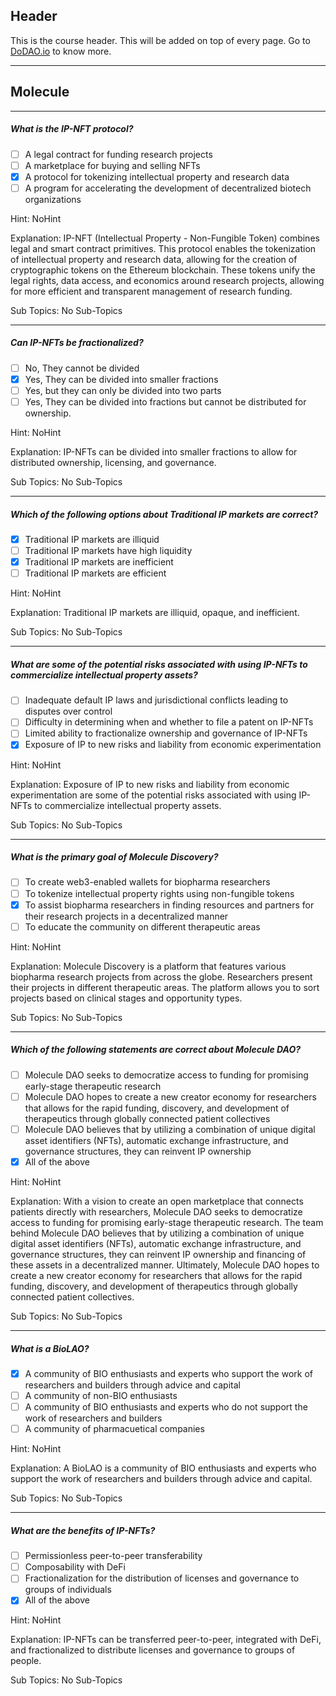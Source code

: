 ## Header
This is the course header. This will be added on top of every page. Go to [DoDAO.io](https://www.dodao.io) to know more.

 ---
 
 ## Molecule
 
 
---

##### What is the IP-NFT protocol?  

- [ ]  A legal contract for funding research projects
- [ ]  A marketplace for buying and selling NFTs
- [x]  A protocol for tokenizing intellectual property and research data
- [ ]  A program for accelerating the development of decentralized biotech organizations
  
Hint: NoHint
         
Explanation: IP-NFT (Intellectual Property - Non-Fungible Token) combines legal and smart contract primitives. This protocol enables the tokenization of intellectual property and research data, allowing for the creation of cryptographic tokens on the Ethereum blockchain. These tokens unify the legal rights, data access, and economics around research projects, allowing for more efficient and transparent management of research funding.

Sub Topics: No Sub-Topics
 

---

##### Can IP-NFTs be fractionalized?  

- [ ]  No, They cannot be divided
- [x]  Yes, They can be divided into smaller fractions
- [ ]  Yes, but they can only be divided into two parts
- [ ]  Yes, They can be divided into fractions but cannot be distributed for ownership.
  
Hint: NoHint
         
Explanation: IP-NFTs can be divided into smaller fractions to allow for distributed ownership, licensing, and governance.

Sub Topics: No Sub-Topics
 

---

##### Which of the following options about Traditional IP markets are correct?  

- [x]  Traditional IP markets are illiquid
- [ ]  Traditional IP markets have high liquidity
- [x]  Traditional IP markets are inefficient
- [ ]  Traditional IP markets are efficient
  
Hint: NoHint
         
Explanation: Traditional IP markets are illiquid, opaque, and inefficient.

Sub Topics: No Sub-Topics
 

---

##### What are some of the potential risks associated with using IP-NFTs to commercialize intellectual property assets?  

- [ ]  Inadequate default IP laws and jurisdictional conflicts leading to disputes over control
- [ ]  Difficulty in determining when and whether to file a patent on IP-NFTs
- [ ]  Limited ability to fractionalize ownership and governance of IP-NFTs
- [x]  Exposure of IP to new risks and liability from economic experimentation
  
Hint: NoHint
         
Explanation: Exposure of IP to new risks and liability from economic experimentation are some of the potential risks associated with using IP-NFTs to commercialize intellectual property assets.

Sub Topics: No Sub-Topics
 

---

##### What is the primary goal of Molecule Discovery?  

- [ ]  To create web3-enabled wallets for biopharma researchers
- [ ]  To tokenize intellectual property rights using non-fungible tokens
- [x]  To assist biopharma researchers in finding resources and partners for their research projects in a decentralized manner
- [ ]  To educate the community on different therapeutic areas
  
Hint: NoHint
         
Explanation: Molecule Discovery is a platform that features various biopharma research projects from across the globe. Researchers present their projects in different therapeutic areas. The platform allows you to sort projects based on clinical stages and opportunity types.

Sub Topics: No Sub-Topics
 

---

##### Which of the following statements are correct about Molecule DAO?  

- [ ]  Molecule DAO seeks to democratize access to funding for promising early-stage therapeutic research
- [ ]  Molecule DAO hopes to create a new creator economy for researchers that allows for the rapid funding, discovery, and development of therapeutics through globally connected patient collectives
- [ ]  Molecule DAO believes that by utilizing a combination of unique digital asset identifiers (NFTs), automatic exchange infrastructure, and governance structures, they can reinvent IP ownership
- [x]  All of the above
  
Hint: NoHint
         
Explanation: With a vision to create an open marketplace that connects patients directly with researchers, Molecule DAO seeks to democratize access to funding for promising early-stage therapeutic research. The team behind Molecule DAO believes that by utilizing a combination of unique digital asset identifiers (NFTs), automatic exchange infrastructure, and governance structures, they can reinvent IP ownership and financing of these assets in a decentralized manner. Ultimately, Molecule DAO hopes to create a new creator economy for researchers that allows for the rapid funding, discovery, and development of therapeutics through globally connected patient collectives.

Sub Topics: No Sub-Topics
 

---

##### What is a BioLAO?  

- [x]  A community of BIO enthusiasts and experts who support the work of researchers and builders through advice and capital
- [ ]  A community of non-BIO enthusiasts
- [ ]  A community of BIO enthusiasts and experts who do not support the work of researchers and builders
- [ ]  A community of pharmacuetical companies
  
Hint: NoHint
         
Explanation: A BioLAO is a community of BIO enthusiasts and experts who support the work of researchers and builders through advice and capital.

Sub Topics: No Sub-Topics
 

---

##### What are the benefits of IP-NFTs?  

- [ ]  Permissionless peer-to-peer transferability
- [ ]  Composability with DeFi
- [ ]  Fractionalization for the distribution of licenses and governance to groups of individuals
- [x]  All of the above
  
Hint: NoHint
         
Explanation: IP-NFTs can be transferred peer-to-peer, integrated with DeFi, and fractionalized to distribute licenses and governance to groups of people.

Sub Topics: No Sub-Topics
 
